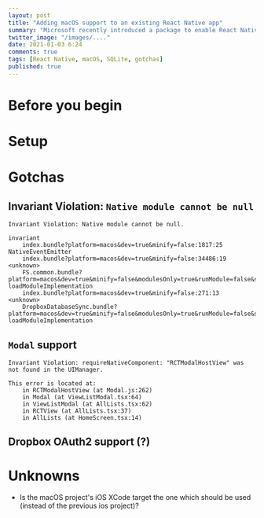```yaml
---
layout: post
title: "Adding macOS support to an existing React Native app"
summary: "Microsoft recently introduced a package to enable React Native apps to be built and run on macOS. This post covers some gotchas that I encountered while adding support to an existing app."
twitter_image: "/images/...."
date: 2021-01-03 6:24
comments: true
tags: [React Native, macOS, SQLite, gotchas]
published: true
---
```

<!--

<img src="{{ site.baseurl }}/images/aem/sling/intellij_breakpoint.png" alt="IntelliJ state when a breakpoint is hit" >

-->
# Before you begin

# Setup

# Gotchas

## Invariant Violation: `Native module cannot be null`

```
Invariant Violation: Native module cannot be null.

invariant
    index.bundle?platform=macos&dev=true&minify=false:1817:25
NativeEventEmitter
    index.bundle?platform=macos&dev=true&minify=false:34486:19
<unknown>
    FS.common.bundle?platform=macos&dev=true&minify=false&modulesOnly=true&runModule=false&shallow=true:14:54
loadModuleImplementation
    index.bundle?platform=macos&dev=true&minify=false:271:13
<unknown>
    DropboxDatabaseSync.bundle?platform=macos&dev=true&minify=false&modulesOnly=true&runModule=false&shallow=true:17:57
loadModuleImplementation
```

## `Modal` support

```
Invariant Violation: requireNativeComponent: "RCTModalHostView" was not found in the UIManager.

This error is located at:
    in RCTModalHostView (at Modal.js:262)
    in Modal (at ViewListModal.tsx:64)
    in ViewListModal (at AllLists.tsx:62)
    in RCTView (at AllLists.tsx:37)
    in AllLists (at HomeScreen.tsx:14)
```

## Dropbox OAuth2 support (?)

# Unknowns

- Is the macOS project's iOS XCode target the one which should be used (instead of the previous ios project)?
